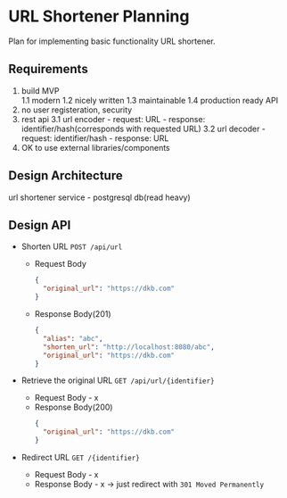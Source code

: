 # URL Shortener Planning

Plan for implementing basic functionality URL shortener.

## Requirements

1. build MVP  
    1.1 modern 
    1.2 nicely written
    1.3 maintainable
    1.4 production ready API
2. no user registeration, security
3. rest api
    3.1 url encoder
        - request: URL
        - response: identifier/hash(corresponds with requested URL)
    3.2 url decoder
        - request: identifier/hash
        - response: URL
4. OK to use external libraries/components

## Design Architecture

url shortener service - postgresql db(read heavy)

## Design API

- Shorten URL
`POST /api/url`
  - Request Body
    ```json
    {
      "original_url": "https://dkb.com"
    }
    ```
  - Response Body(201)
    ```json
    {
      "alias": "abc",
      "shorten_url": "http://localhost:8080/abc",
      "original_url": "https://dkb.com"
    }
    ```

- Retrieve the original URL
`GET /api/url/{identifier}`

  - Request Body - x
  - Response Body(200)
    ```json
    {
      "original_url": "https://dkb.com"
    }
    ```


- Redirect URL
`GET /{identifier}`

  - Request Body - x
  - Response Body - x -> just redirect with `301 Moved Permanently`


